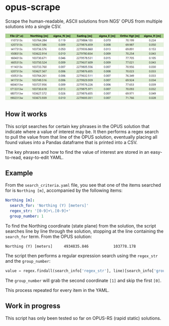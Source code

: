# opus-scrape
Scrape the human-readable, ASCII solutions from NGS' OPUS from multiple solutions into a single CSV.

![A table of results scraped from a number of OPUS Rapid Static solutions.](opus_scrape_table.png)

## How it works
This script searches for certain key phrases in the OPUS solution that indicate where a value of interest may be. It then performs a regex search to pull the value from that line of the OPUS solution, eventually placing all found values into a Pandas dataframe that is printed into a CSV.

The key phrases and how to find the value of interest are stored in an easy-to-read, easy-to-edit YAML.

## Example
From the `search_criteria.yaml` file, you see that one of the items searched for is `Northing [m]`, accompanied by the following items:
```yaml
Northing [m]:
  search_for: 'Northing (Y) [meters]'
  regex_str: '[0-9]+\.[0-9]+'
  group_number: 1
```
To find the Northing coordinate (state plane) from the solution, the script searches line by line through the solution, stopping at the line containing the `search_for` term. From the OPUS solution:
```
Northing (Y) [meters]     4934835.846           103778.178
```
 The script then performs a regular expression search using the `regex_str` and the `group_number`:
```py
value = regex.findall(search_info['regex_str'], line)[search_info['group_number']]
```
The `group_number` will grab the second coordinate `[1]` and skip the first `[0]`. 

This process repeated for every item in the YAML.

## Work in progress
This script has only been tested so far on OPUS-RS (rapid static) solutions.